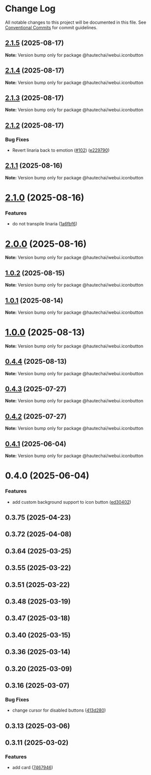 # Change Log

All notable changes to this project will be documented in this file.
See [Conventional Commits](https://conventionalcommits.org) for commit guidelines.

## [2.1.5](https://github.com/HautechAI/webui/compare/@hautechai/webui.iconbutton@2.1.4...@hautechai/webui.iconbutton@2.1.5) (2025-08-17)

**Note:** Version bump only for package @hautechai/webui.iconbutton

## [2.1.4](https://github.com/HautechAI/webui/compare/@hautechai/webui.iconbutton@2.1.3...@hautechai/webui.iconbutton@2.1.4) (2025-08-17)

**Note:** Version bump only for package @hautechai/webui.iconbutton

## [2.1.3](https://github.com/HautechAI/webui/compare/@hautechai/webui.iconbutton@2.1.2...@hautechai/webui.iconbutton@2.1.3) (2025-08-17)

**Note:** Version bump only for package @hautechai/webui.iconbutton

## [2.1.2](https://github.com/HautechAI/webui/compare/@hautechai/webui.iconbutton@2.1.1...@hautechai/webui.iconbutton@2.1.2) (2025-08-17)

### Bug Fixes

- Revert linaria back to emotion ([#102](https://github.com/HautechAI/webui/issues/102)) ([e229790](https://github.com/HautechAI/webui/commit/e229790dae8eba4b3037bbe41365e5a73ab7f6dc))

## [2.1.1](https://github.com/HautechAI/webui/compare/@hautechai/webui.iconbutton@2.1.0...@hautechai/webui.iconbutton@2.1.1) (2025-08-16)

**Note:** Version bump only for package @hautechai/webui.iconbutton

# [2.1.0](https://github.com/HautechAI/webui/compare/@hautechai/webui.iconbutton@1.0.2...@hautechai/webui.iconbutton@2.1.0) (2025-08-16)

### Features

- do not transpile linaria ([1a6fbf6](https://github.com/HautechAI/webui/commit/1a6fbf6353a0e5028040006b5045170cf83f1ba0))

# [2.0.0](https://github.com/HautechAI/webui/compare/@hautechai/webui.iconbutton@1.0.2...@hautechai/webui.iconbutton@2.0.0) (2025-08-16)

**Note:** Version bump only for package @hautechai/webui.iconbutton

## [1.0.2](https://github.com/HautechAI/webui/compare/@hautechai/webui.iconbutton@1.0.1...@hautechai/webui.iconbutton@1.0.2) (2025-08-15)

**Note:** Version bump only for package @hautechai/webui.iconbutton

## [1.0.1](https://github.com/HautechAI/webui/compare/@hautechai/webui.iconbutton@1.0.0...@hautechai/webui.iconbutton@1.0.1) (2025-08-14)

**Note:** Version bump only for package @hautechai/webui.iconbutton

# [1.0.0](https://github.com/HautechAI/webui/compare/@hautechai/webui.iconbutton@0.4.4...@hautechai/webui.iconbutton@1.0.0) (2025-08-13)

**Note:** Version bump only for package @hautechai/webui.iconbutton

## [0.4.4](https://github.com/HautechAI/webui/compare/@hautechai/webui.iconbutton@0.4.3...@hautechai/webui.iconbutton@0.4.4) (2025-08-13)

**Note:** Version bump only for package @hautechai/webui.iconbutton

## [0.4.3](https://github.com/HautechAI/webui/compare/@hautechai/webui.iconbutton@0.4.2...@hautechai/webui.iconbutton@0.4.3) (2025-07-27)

**Note:** Version bump only for package @hautechai/webui.iconbutton

## [0.4.2](https://github.com/HautechAI/webui/compare/@hautechai/webui.iconbutton@0.4.1...@hautechai/webui.iconbutton@0.4.2) (2025-07-27)

**Note:** Version bump only for package @hautechai/webui.iconbutton

## [0.4.1](https://github.com/HautechAI/webui/compare/@hautechai/webui.iconbutton@0.4.0...@hautechai/webui.iconbutton@0.4.1) (2025-06-04)

**Note:** Version bump only for package @hautechai/webui.iconbutton

# 0.4.0 (2025-06-04)

### Features

- add custom background support to icon button ([ed30402](https://github.com/HautechAI/webui/commit/ed30402854dc8c47d265276396ac263d11313dd4))

## 0.3.75 (2025-04-23)

## 0.3.72 (2025-04-08)

## 0.3.64 (2025-03-25)

## 0.3.55 (2025-03-22)

## 0.3.51 (2025-03-22)

## 0.3.48 (2025-03-19)

## 0.3.47 (2025-03-18)

## 0.3.40 (2025-03-15)

## 0.3.36 (2025-03-14)

## 0.3.20 (2025-03-09)

## 0.3.16 (2025-03-07)

### Bug Fixes

- change cursor for disabled buttons ([413d280](https://github.com/HautechAI/webui/commit/413d280bf83b04631f82ae76b0c8ad961d1abb65))

## 0.3.13 (2025-03-06)

## 0.3.11 (2025-03-02)

### Features

- add card ([7467946](https://github.com/HautechAI/webui/commit/7467946f02bdbd2c03463ba82103d928ab96211b))
